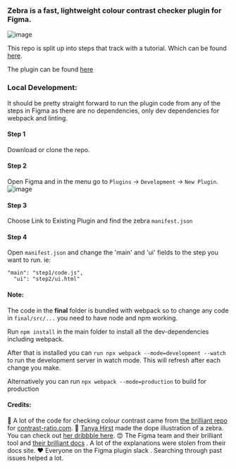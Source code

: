 ### Zebra is a fast, lightweight colour contrast checker plugin for Figma.
![image](https://cdn-images-1.medium.com/max/800/1*DXkmk6IFQR0tKzCeKXTnJw.gif)

This repo is split up into steps that track with a tutorial. Which can be found [here](https://medium.com/@danhollick/figma-plugin-tutorial-1-6-65fc2102506).

The plugin can be found [here](https://www.figma.com/c/plugin/806578669827234193/zebra)

### Local Development:
It should be pretty straight forward to run the plugin code from any of the steps in Figma as there are no dependencies, only dev dependencies for webpack and linting. 

#### Step 1
Download or clone the repo.

#### Step 2
Open Figma and in the menu go to `Plugins` -> `Development` -> `New Plugin`.
![image](https://cdn-images-1.medium.com/max/800/1*4D2TPssw664SjCq2rLdLjA.png)

#### Step 3
Choose Link to Existing Plugin and find the zebra `manifest.json`

#### Step 4
Open `manifest.json` and change the 'main' and 'ui' fields to the step you want to run. ie:

```
"main": "step1/code.js",
  "ui": "step2/ui.html"
```

#### Note:
The code in the **final** folder is bundled with webpack so to change any code in `final/src/...` you need to have node and npm working.

Run `npm install` in the main folder to install all the dev-dependencies including webpack.

After that is installed you can `run npx webpack --mode=development --watch` to run the development server in watch mode. This will refresh after each change you make.

Alternatively you can run `npx webpack --mode=production` to build for production

#### Credits:
🙌  A lot of the code for checking colour contrast came from [the brilliant repo](https://github.com/LeaVerou/contrast-ratio) for [contrast-ratio.com](https://contrast-ratio.com/).
👊 [Tanya Hirst](https://twitter.com/tanyathehuman) made the dope illustration of a zebra. You can check out [her dribbble here](https://dribbble.com/TanyaTheHuman).
😍 The Figma team and their brilliant tool and [their brilliant docs](https://www.figma.com/plugin-docs/intro/) . A lot of the explanations were stolen from their docs site.
❤️ Everyone on the Figma plugin slack . Searching through past issues helped a lot.


